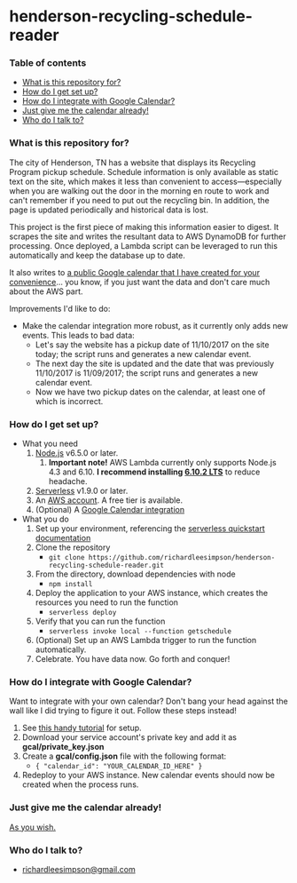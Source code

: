 # henderson-recycling-schedule-reader #

### Table of contents ###
* [What is this repository for?](#what-is-this-repository-for)
* [How do I get set up?](#how-do-i-get-set-up)
* [How do I integrate with Google Calendar?](#how-do-i-integrate-with-google-calendar)
* [Just give me the calendar already!](#just-give-me-the-calendar-already)
* [Who do I talk to?](#who-do-i-talk-to)

### What is this repository for? ###

The city of Henderson, TN has a website that displays its Recycling Program pickup schedule. Schedule information is only available as static text on the site, which makes it less than convenient to access—especially when you are walking out the door in the morning en route to work and can't remember if you need to put out the recycling bin. In addition, the page is updated periodically and historical data is lost.

This project is the first piece of making this information easier to digest. It scrapes the site and writes the resultant data to AWS DynamoDB for further processing. Once deployed, a Lambda script can be leveraged to run this automatically and keep the database up to date.

It also writes to [a public Google calendar that I have created for your convenience](https://calendar.google.com/calendar?cid=OGRsNW5vYTJiMG1oM2hub3F1M3BiMWE4b2NAZ3JvdXAuY2FsZW5kYXIuZ29vZ2xlLmNvbQ)... you know, if you just want the data and don't care much about the AWS part.

Improvements I'd like to do:

* Make the calendar integration more robust, as it currently only adds new events. This leads to bad data:
	* Let's say the website has a pickup date of 11/10/2017 on the site today; the script runs and generates a new calendar event.
	* The next day the site is updated and the date that was previously 11/10/2017 is 11/09/2017; the script runs and generates a new calendar event.
	* Now we have two pickup dates on the calendar, at least one of which is incorrect.

### How do I get set up? ###

* What you need
    1. [Node.js](https://nodejs.org) v6.5.0 or later.
	    1. **Important note!** AWS Lambda currently only supports Node.js 4.3 and 6.10. **I recommend installing [6.10.2 LTS](https://nodejs.org/en/blog/release/v6.10.2/)** to reduce headache.
    2. [Serverless](https://www.serverless.com) v1.9.0 or later.
    3. An [AWS account](https://aws.amazon.com). A free tier is available.
    4. (Optional) A [Google Calendar integration](#how-do-i-integrate-with-google-calendar)
* What you do
    1. Set up your environment, referencing the [serverless quickstart documentation](https://serverless.com/framework/docs/providers/aws/guide/quick-start)
    2. Clone the repository
	    * ``` git clone https://github.com/richardleesimpson/henderson-recycling-schedule-reader.git ```
    3. From the directory, download dependencies with node
	    * ``` npm install ```
    5. Deploy the application to your AWS instance, which creates the resources you need to run the function
	    * ``` serverless deploy ```
    6. Verify that you can run the function
	    * ``` serverless invoke local --function getschedule ```
	7. (Optional) Set up an AWS Lambda trigger to run the function automatically.
	8. Celebrate. You have data now. Go forth and conquer!

### How do I integrate with Google Calendar? ###

Want to integrate with your own calendar? Don't bang your head against the wall like I did trying to figure it out. Follow these steps instead!

1. See [this handy tutorial](https://neal.codes/blog/google-calendar-api-on-g-suite/)  for setup.
2. Download your service account's private key and add it as **gcal/private_key.json**
3. Create a **gcal/config.json** file with the following format:
	* ``` { "calendar_id": "YOUR_CALENDAR_ID_HERE" } ```
4. Redeploy to your AWS instance. New calendar events should now be created when the process runs.

### Just give me the calendar already! ###

[As you wish.](https://calendar.google.com/calendar?cid=OGRsNW5vYTJiMG1oM2hub3F1M3BiMWE4b2NAZ3JvdXAuY2FsZW5kYXIuZ29vZ2xlLmNvbQ)

### Who do I talk to? ###

* [richardleesimpson@gmail.com](mailto:richardleesimpson@gmail.com)

